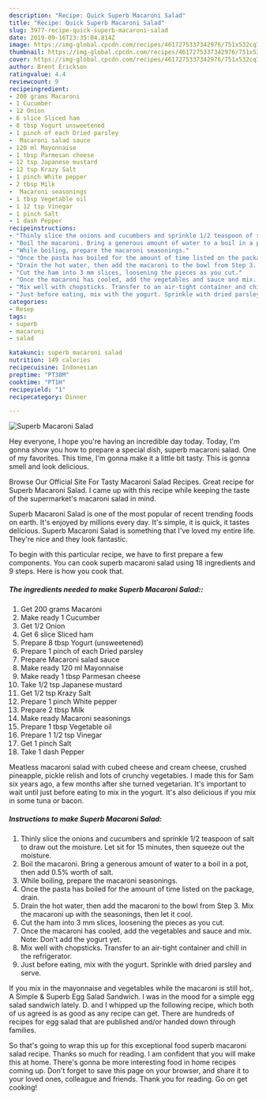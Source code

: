 ```yaml
---
description: "Recipe: Quick Superb Macaroni Salad"
title: "Recipe: Quick Superb Macaroni Salad"
slug: 3977-recipe-quick-superb-macaroni-salad
date: 2019-09-16T23:35:04.814Z
image: https://img-global.cpcdn.com/recipes/4617275337342976/751x532cq70/superb-macaroni-salad-recipe-main-photo.jpg
thumbnail: https://img-global.cpcdn.com/recipes/4617275337342976/751x532cq70/superb-macaroni-salad-recipe-main-photo.jpg
cover: https://img-global.cpcdn.com/recipes/4617275337342976/751x532cq70/superb-macaroni-salad-recipe-main-photo.jpg
author: Brent Erickson
ratingvalue: 4.4
reviewcount: 9
recipeingredient:
- 200 grams Macaroni
- 1 Cucumber
- 12 Onion
- 6 slice Sliced ham
- 8 tbsp Yogurt unsweetened
- 1 pinch of each Dried parsley
-  Macaroni salad sauce
- 120 ml Mayonnaise
- 1 tbsp Parmesan cheese
- 12 tsp Japanese mustard
- 12 tsp Krazy Salt
- 1 pinch White pepper
- 2 tbsp Milk
-  Macaroni seasonings
- 1 tbsp Vegetable oil
- 1 12 tsp Vinegar
- 1 pinch Salt
- 1 dash Pepper
recipeinstructions:
- "Thinly slice the onions and cucumbers and sprinkle 1/2 teaspoon of salt to draw out the moisture. Let sit for 15 minutes, then squeeze out the moisture."
- "Boil the macaroni. Bring a generous amount of water to a boil in a pot, then add 0.5% worth of salt."
- "While boiling, prepare the macaroni seasonings."
- "Once the pasta has boiled for the amount of time listed on the package, drain."
- "Drain the hot water, then add the macaroni to the bowl from Step 3. Mix the macaroni up with the seasonings, then let it cool."
- "Cut the ham into 3 mm slices, loosening the pieces as you cut."
- "Once the macaroni has cooled, add the vegetables and sauce and mix. Note: Don&#39;t add the yogurt yet."
- "Mix well with chopsticks. Transfer to an air-tight container and chill in the refrigerator."
- "Just before eating, mix with the yogurt. Sprinkle with dried parsley and serve."
categories:
- Resep
tags:
- superb
- macaroni
- salad

katakunci: superb macaroni salad
nutrition: 149 calories
recipecuisine: Indonesian
preptime: "PT38M"
cooktime: "PT1H"
recipeyield: "1"
recipecategory: Dinner

---
```



![Superb Macaroni Salad](https://img-global.cpcdn.com/recipes/4617275337342976/751x532cq70/superb-macaroni-salad-recipe-main-photo.jpg)

Hey everyone, I hope you're having an incredible day today. Today, I'm gonna show you how to prepare a special dish, superb macaroni salad. One of my favorites. This time, I'm gonna make it a little bit tasty. This is gonna smell and look delicious.

Browse Our Official Site For Tasty Macaroni Salad Recipes. Great recipe for Superb Macaroni Salad. I came up with this recipe while keeping the taste of the supermarket&#39;s macaroni salad in mind.

Superb Macaroni Salad is one of the most popular of recent trending foods on earth. It's enjoyed by millions every day. It's simple, it is quick, it tastes delicious. Superb Macaroni Salad is something that I've loved my entire life. They're nice and they look fantastic.


To begin with this particular recipe, we have to first prepare a few components. You can cook superb macaroni salad using 18 ingredients and 9 steps. Here is how you cook that.

##### The ingredients needed to make Superb Macaroni Salad::

1. Get 200 grams Macaroni
1. Make ready 1 Cucumber
1. Get 1/2 Onion
1. Get 6 slice Sliced ham
1. Prepare 8 tbsp Yogurt (unsweetened)
1. Prepare 1 pinch of each Dried parsley
1. Prepare  Macaroni salad sauce
1. Make ready 120 ml Mayonnaise
1. Make ready 1 tbsp Parmesan cheese
1. Take 1/2 tsp Japanese mustard
1. Get 1/2 tsp Krazy Salt
1. Prepare 1 pinch White pepper
1. Prepare 2 tbsp Milk
1. Make ready  Macaroni seasonings
1. Prepare 1 tbsp Vegetable oil
1. Prepare 1 1/2 tsp Vinegar
1. Get 1 pinch Salt
1. Take 1 dash Pepper


Meatless macaroni salad with cubed cheese and cream cheese, crushed pineapple, pickle relish and lots of crunchy vegetables. I made this for Sam six years ago, a few months after she turned vegetarian. It&#39;s important to wait until just before eating to mix in the yogurt. It&#39;s also delicious if you mix in some tuna or bacon. 

##### Instructions to make Superb Macaroni Salad:

1. Thinly slice the onions and cucumbers and sprinkle 1/2 teaspoon of salt to draw out the moisture. Let sit for 15 minutes, then squeeze out the moisture.
1. Boil the macaroni. Bring a generous amount of water to a boil in a pot, then add 0.5% worth of salt.
1. While boiling, prepare the macaroni seasonings.
1. Once the pasta has boiled for the amount of time listed on the package, drain.
1. Drain the hot water, then add the macaroni to the bowl from Step 3. Mix the macaroni up with the seasonings, then let it cool.
1. Cut the ham into 3 mm slices, loosening the pieces as you cut.
1. Once the macaroni has cooled, add the vegetables and sauce and mix. Note: Don&#39;t add the yogurt yet.
1. Mix well with chopsticks. Transfer to an air-tight container and chill in the refrigerator.
1. Just before eating, mix with the yogurt. Sprinkle with dried parsley and serve.


If you mix in the mayonnaise and vegetables while the macaroni is still hot,. A Simple &amp; Superb Egg Salad Sandwich. I was in the mood for a simple egg salad sandwich lately. D. and I whipped up the following recipe, which both of us agreed is as good as any recipe can get. There are hundreds of recipes for egg salad that are published and/or handed down through families. 

So that's going to wrap this up for this exceptional food superb macaroni salad recipe. Thanks so much for reading. I am confident that you will make this at home. There's gonna be more interesting food in home recipes coming up. Don't forget to save this page on your browser, and share it to your loved ones, colleague and friends. Thank you for reading. Go on get cooking!
